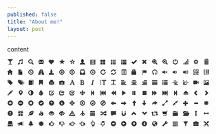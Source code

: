 ```yaml
---
published: false
title: "About me!"
layout: post
---
```


content

![glyphicons-halflings.png](/content/glyphicons-halflings.png)
